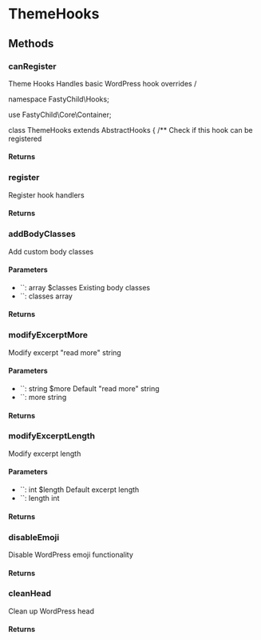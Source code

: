 # ThemeHooks

<!-- @doc-source: ThemeHooks -->


## Methods

### canRegister
<!-- @doc-source: ThemeHooks.canRegister -->
Theme Hooks
Handles basic WordPress hook overrides
/

namespace FastyChild\Hooks;

use FastyChild\Core\Container;

class ThemeHooks extends AbstractHooks {
/**
Check if this hook can be registered

#### Returns



### register
<!-- @doc-source: ThemeHooks.register -->
Register hook handlers

#### Returns



### addBodyClasses
<!-- @doc-source: ThemeHooks.addBodyClasses -->
Add custom body classes

#### Parameters

- ``: array $classes Existing body classes
- ``: classes array

#### Returns



### modifyExcerptMore
<!-- @doc-source: ThemeHooks.modifyExcerptMore -->
Modify excerpt "read more" string

#### Parameters

- ``: string $more Default "read more" string
- ``: more string

#### Returns



### modifyExcerptLength
<!-- @doc-source: ThemeHooks.modifyExcerptLength -->
Modify excerpt length

#### Parameters

- ``: int $length Default excerpt length
- ``: length int

#### Returns



### disableEmoji
<!-- @doc-source: ThemeHooks.disableEmoji -->
Disable WordPress emoji functionality

#### Returns



### cleanHead
<!-- @doc-source: ThemeHooks.cleanHead -->
Clean up WordPress head

#### Returns



